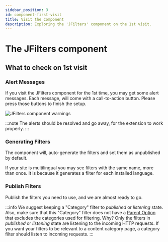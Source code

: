 ```yaml
---
sidebar_position: 3
id: component-first-visit
title: Visit the Component
description: Exploring the 'JFilters' component on the 1st visit.
---
```


# The JFilters component

## What to check on 1st visit

### Alert Messages
If you visit the JFilters component for the 1st time, you may get some alert messages. 
Each message, will come with a call-to-action button. Please press those buttons to finish the setup.

![JFilters component warnings](/img/getting-started/component-warnings.png)

:::note
The alerts should be resolved and go away, for the extension to work properly.
:::

### Generating Filters
The component will, auto-generate the filters and set them as unpublished by default.

If your site is multilingual you may see filters with the same name, more than once.
It is because it generates a filter for each installed language.

### Publish Filters
Publish the filters you need to use, and we are almost ready to go.

:::info
We suggest keeping a "Category" filter to *published* or *listening* state. Also, make sure that this "Category" filter does not have a [Parent Option](/component/filter-config/tree#parent-option) that excludes the categories used for filtering.
Why? Only the filters in *published* or *listening* state are listening to the incoming HTTP requests. If you want your filters to be relevant to a content category page, a category filter should listen to incoming requests.
:::

